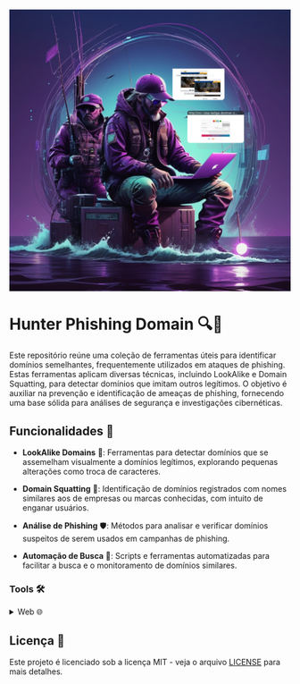 <h1 align="center">
  <img src="hpdLogo.jpg" width="1020px" style="display: block; margin: 0 auto;">
</h1>

# Hunter Phishing Domain 🔍🎣

Este repositório reúne uma coleção de ferramentas úteis para identificar domínios semelhantes, frequentemente utilizados em ataques de phishing. Estas ferramentas aplicam diversas técnicas, incluindo LookAlike e Domain Squatting, para detectar domínios que imitam outros legítimos. O objetivo é auxiliar na prevenção e identificação de ameaças de phishing, fornecendo uma base sólida para análises de segurança e investigações cibernéticas.

## Funcionalidades 🚀

- **LookAlike Domains** 🔎: Ferramentas para detectar domínios que se assemelham visualmente a domínios legítimos, explorando pequenas alterações como troca de caracteres.

- **Domain Squatting** 📛: Identificação de domínios registrados com nomes similares aos de empresas ou marcas conhecidas, com intuito de enganar usuários.

- **Análise de Phishing** 🛡️: Métodos para analisar e verificar domínios suspeitos de serem usados em campanhas de phishing.

- **Automação de Busca** 🤖: Scripts e ferramentas automatizadas para facilitar a busca e o monitoramento de domínios similares.

### Tools 🛠️ <a name="empresas"></a>
<details>
  <summary>Web 🌐</summary>

  - [dnstwist.it](https://dnstwist.it/)
  - [dnstwister.report](https://dnstwister.report/)
  - [SOCRadar Phishing Radar](https://socradar.io/labs/soc-tools/phishing-radar)
  - [PhishTank](https://phishtank.org/)
  - [Have I Been Squatted](https://haveibeensquatted.com/lookup)
  - [CheckPhish](https://checkphish.bolster.ai/)
  - [Open Phish - Phishing Intelligence.](https://openphish.com/)

</details>

## Licença 📄

Este projeto é licenciado sob a licença MIT - veja o arquivo [LICENSE](LICENSE) para mais detalhes.
